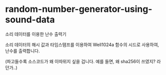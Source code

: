 # random-number-generator-using-sound-data
소리 데이터를 이용한 난수 출력기

소리 데이터의 해시 값과 타임스탬프를 이용하여 Well1024a 함수의 시드로 사용하여, 난수를 출력합니다.

(파고들수록 소스코드가 왜 이따위지 싶을 겁니다. 예를 들면, 왜 sha256이 쓰였지? 라던가..)
